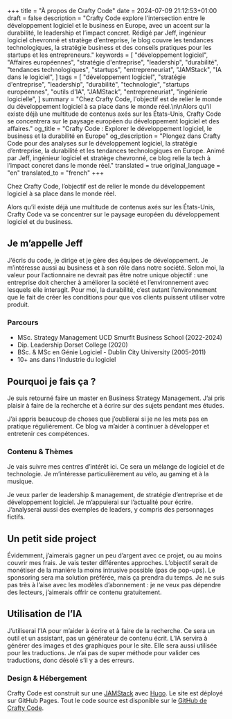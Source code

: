 +++
title = "À propos de Crafty Code"
date = 2024-07-09 21:12:53+01:00
draft = false
description = "Crafty Code explore l’intersection entre le développement logiciel et le business en Europe, avec un accent sur la durabilité, le leadership et l’impact concret. Rédigé par Jeff, ingénieur logiciel chevronné et stratège d’entreprise, le blog couvre les tendances technologiques, la stratégie business et des conseils pratiques pour les startups et les entrepreneurs."
keywords = [
    "développement logiciel",
    "Affaires européennes",
    "stratégie d'entreprise",
    "leadership",
    "durabilité",
    "tendances technologiques",
    "startups",
    "entrepreneuriat",
    "JAMStack",
    "IA dans le logiciel",
]
tags = [
    "développement logiciel",
    "stratégie d'entreprise",
    "leadership",
    "durabilité",
    "technologie",
    "startups européennes",
    "outils d'IA",
    "JAMStack",
    "entrepreneuriat",
    "ingénierie logicielle",
]
summary = "Chez Crafty Code, l'objectif est de relier le monde du développement logiciel à sa place dans le monde réel.\n\nAlors qu'il existe déjà une multitude de contenus axés sur les États-Unis, Crafty Code se concentrera sur le paysage européen du développement logiciel et des affaires."
og_title = "Crafty Code : Explorer le développement logiciel, le business et la durabilité en Europe"
og_description = "Plongez dans Crafty Code pour des analyses sur le développement logiciel, la stratégie d’entreprise, la durabilité et les tendances technologiques en Europe. Animé par Jeff, ingénieur logiciel et stratège chevronné, ce blog relie la tech à l’impact concret dans le monde réel."
translated = true
original_language = "en"
translated_to = "french"
+++

Chez Crafty Code, l’objectif est de relier le monde du développement logiciel à sa place dans le monde réel.

Alors qu’il existe déjà une multitude de contenus axés sur les États-Unis, Crafty Code va se concentrer sur le paysage européen du développement logiciel et du business.

## Je m’appelle Jeff

J’écris du code, je dirige et je gère des équipes de développement. Je m’intéresse aussi au business et à son rôle dans notre société. Selon moi, la valeur pour l’actionnaire ne devrait pas être notre unique objectif : une entreprise doit chercher à améliorer la société et l’environnement avec lesquels elle interagit. Pour moi, la durabilité, c’est autant l’environnement que le fait de créer les conditions pour que vos clients puissent utiliser votre produit.

### Parcours

- MSc. Strategy Management UCD Smurfit Business School (2022-2024)
- Dip. Leadership Dorset College (2020)
- BSc. & MSc en Génie Logiciel - Dublin City University (2005-2011)
- 10+ ans dans l’industrie du logiciel

## Pourquoi je fais ça ?

Je suis retourné faire un master en Business Strategy Management. J’ai pris plaisir à faire de la recherche et à écrire sur des sujets pendant mes études.

J’ai appris beaucoup de choses que j’oublierai si je ne les mets pas en pratique régulièrement. Ce blog va m’aider à continuer à développer et entretenir ces compétences.

### Contenu & Thèmes

Je vais suivre mes centres d’intérêt ici. Ce sera un mélange de logiciel et de technologie. Je m’intéresse particulièrement au vélo, au gaming et à la musique.

Je veux parler de leadership & management, de stratégie d’entreprise et de développement logiciel. Je m’appuierai sur l’actualité pour écrire. J’analyserai aussi des exemples de leaders, y compris des personnages fictifs.

## Un petit side project

Évidemment, j’aimerais gagner un peu d’argent avec ce projet, ou au moins couvrir mes frais. Je vais tester différentes approches. L’objectif serait de monétiser de la manière la moins intrusive possible (pas de pop-ups). Le sponsoring sera ma solution préférée, mais ça prendra du temps. Je ne suis pas très à l’aise avec les modèles d’abonnement : je ne veux pas dépendre des lecteurs, j’aimerais offrir ce contenu gratuitement.

## Utilisation de l’IA

J’utiliserai l’IA pour m’aider à écrire et à faire de la recherche. Ce sera un outil et un assistant, pas un générateur de contenu écrit. L’IA servira à générer des images et des graphiques pour le site. Elle sera aussi utilisée pour les traductions. Je n’ai pas de super méthode pour valider ces traductions, donc désolé s’il y a des erreurs.

### Design & Hébergement

Crafty Code est construit sur une [JAMStack](https://jamstack.org/) avec [Hugo](https://gohugo.io/). Le site est déployé sur GitHub Pages. Tout le code source est disponible sur le [GitHub de Crafty Code](https://github.com/Crafty-Code).